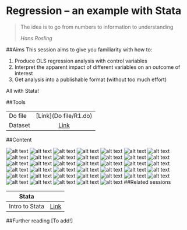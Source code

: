 # Regression – an example with Stata


>The idea is to go from numbers to information to understanding
>
>*Hans Rosling*


##Aims
This session aims to give you familiarity with how to:

1. Produce OLS regression analysis with control variables
1. Interpret the apparent impact of different variables on an outcome of interest
1. Get analysis into a publishable format (without too much effort)


All with Stata!

##Tools

| 								|				| 
| -------------				|:---------:	| 
| Do file						| [Link](Do file/R1.do)			| 
| Dataset      				| [Link](Datasets/R1.dta)  		|  

##Content



![alt text](Images/R1/Slide02.jpg "Slide 1")
![alt text](Images/R1/Slide03.jpg "Slide 1")
![alt text](Images/R1/Slide04.jpg "Slide 1")
![alt text](Images/R1/Slide05.jpg "Slide 1")
![alt text](Images/R1/Slide06.jpg "Slide 1")
![alt text](Images/R1/Slide07.jpg "Slide 1")
![alt text](Images/R1/Slide08.jpg "Slide 1")
![alt text](Images/R1/Slide09.jpg "Slide 1")
![alt text](Images/R1/Slide10.jpg "Slide 1")
![alt text](Images/R1/Slide11.jpg "Slide 1")
![alt text](Images/R1/Slide12.jpg "Slide 1")
![alt text](Images/R1/Slide13.jpg "Slide 1")
![alt text](Images/R1/Slide14.jpg "Slide 1")
![alt text](Images/R1/Slide15.jpg "Slide 1")
![alt text](Images/R1/Slide16.jpg "Slide 1")
![alt text](Images/R1/Slide17.jpg "Slide 1")
![alt text](Images/R1/Slide18.jpg "Slide 1")
![alt text](Images/R1/Slide19.jpg "Slide 1")
![alt text](Images/R1/Slide20.jpg "Slide 1")
![alt text](Images/R1/Slide21.jpg "Slide 1")
![alt text](Images/R1/Slide22.jpg "Slide 1")
![alt text](Images/R1/Slide23.jpg "Slide 1")
![alt text](Images/R1/Slide24.jpg "Slide 1")
![alt text](Images/R1/Slide25.jpg "Slide 1")
![alt text](Images/R1/Slide26.jpg "Slide 1")
![alt text](Images/R1/Slide27.jpg "Slide 1")
![alt text](Images/R1/Slide28.jpg "Slide 1")
![alt text](Images/R1/Slide29.jpg "Slide 1")
![alt text](Images/R1/Slide30.jpg "Slide 1")
![alt text](Images/R1/Slide31.jpg "Slide 1")
![alt text](Images/R1/Slide32.jpg "Slide 1")
![alt text](Images/R1/Slide33.jpg "Slide 1")
![alt text](Images/R1/Slide34.jpg "Slide 1")
![alt text](Images/R1/Slide35.jpg "Slide 1")
![alt text](Images/R1/Slide36.jpg "Slide 1")
![alt text](Images/R1/Slide37.jpg "Slide 1")
![alt text](Images/R1/Slide38.jpg "Slide 1")
![alt text](Images/R1/Slide39.jpg "Slide 1")
![alt text](Images/R1/Slide40.jpg "Slide 1")
![alt text](Images/R1/Slide41.jpg "Slide 1")
##Related sessions

| Stata					|				| 
| -------------				|:---------:	| 
| Intro to Stata		| [Link](a.md)  		|  

##Further reading
[To add!]